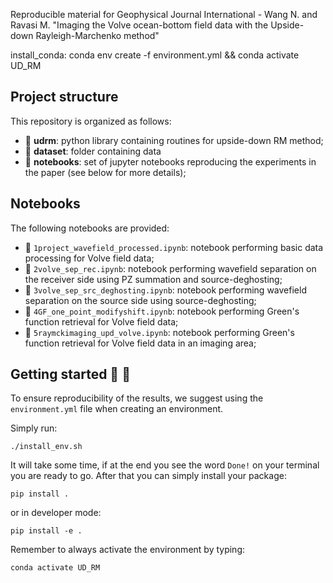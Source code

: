 Reproducible material for Geophysical Journal International - Wang N. and Ravasi M. "Imaging the Volve ocean-bottom field data with the Upside-down Rayleigh-Marchenko method"

install_conda:
	conda env create -f environment.yml && conda activate UD_RM 


## Project structure
This repository is organized as follows:

* :open_file_folder: **udrm**: python library containing routines for upside-down RM method;
* :open_file_folder: **dataset**: folder containing data 
* :open_file_folder: **notebooks**: set of jupyter notebooks reproducing the experiments in the paper (see below for more details);


## Notebooks
The following notebooks are provided:

- :orange_book: ``1project_wavefield_processed.ipynb``: notebook performing basic data processing for Volve field data;
- :orange_book: ``2volve_sep_rec.ipynb``: notebook performing wavefield separation on the receiver side using PZ summation and source-deghosting;
- :orange_book: ``3volve_sep_src_deghosting.ipynb``: notebook performing wavefield separation on the source side using source-deghosting;
- :orange_book: ``4GF_one_point_modifyshift.ipynb``: notebook performing Green's function retrieval for Volve field data;
- :orange_book: ``5raymckimaging_upd_volve.ipynb``: notebook performing Green's function retrieval for Volve field data in an imaging area;

## Getting started :space_invader: :robot:
To ensure reproducibility of the results, we suggest using the `environment.yml` file when creating an environment.

Simply run:
```
./install_env.sh
```
It will take some time, if at the end you see the word `Done!` on your terminal you are ready to go. After that you can simply install your package:
```
pip install .
```
or in developer mode:
```
pip install -e .
```

Remember to always activate the environment by typing:
```
conda activate UD_RM
```

